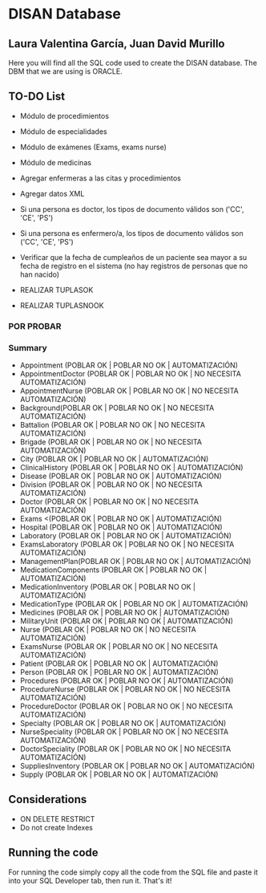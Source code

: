 # DISAN Database

## Laura Valentina García, Juan David Murillo

Here you will find all the SQL code used to create the DISAN database. The DBM that we are using is ORACLE.

## TO-DO List

- Módulo de procedimientos
- Módulo de especialidades
- Módulo de exámenes (Exams, exams nurse)
- Módulo de medicinas
- Agregar enfermeras a las citas y procedimientos
- Agregar datos XML

- Si una persona es doctor, los tipos de documento válidos son ('CC', 'CE', 'PS')
- Si una persona es enfermero/a, los tipos de documento válidos son ('CC', 'CE', 'PS')
- Verificar que la fecha de cumpleaños de un paciente sea mayor a su fecha de registro en el sistema (no hay registros de personas que no han nacido)
- REALIZAR TUPLASOK
- REALIZAR TUPLASNOOK

### POR PROBAR

### Summary

- Appointment (POBLAR OK | POBLAR NO OK | AUTOMATIZACIÓN)
- AppointmentDoctor (POBLAR OK | POBLAR NO OK | NO NECESITA AUTOMATIZACIÓN)
- AppointmentNurse (POBLAR OK | POBLAR NO OK | NO NECESITA AUTOMATIZACIÓN)
- Background(POBLAR OK | POBLAR NO OK | NO NECESITA AUTOMATIZACIÓN)
- Battalion (POBLAR OK | POBLAR NO OK | NO NECESITA AUTOMATIZACIÓN)
- Brigade (POBLAR OK | POBLAR NO OK | NO NECESITA AUTOMATIZACIÓN)
- City (POBLAR OK | POBLAR NO OK | AUTOMATIZACIÓN)
- ClinicalHistory (POBLAR OK | POBLAR NO OK | AUTOMATIZACIÓN)
- Disease (POBLAR OK | POBLAR NO OK | AUTOMATIZACIÓN)
- Division (POBLAR OK | POBLAR NO OK | NO NECESITA AUTOMATIZACIÓN)
- Doctor (POBLAR OK | POBLAR NO OK | NO NECESITA AUTOMATIZACIÓN)
- Exams <(POBLAR OK | POBLAR NO OK | AUTOMATIZACIÓN)
- Hospital (POBLAR OK | POBLAR NO OK | AUTOMATIZACIÓN)
- Laboratory (POBLAR OK | POBLAR NO OK | AUTOMATIZACIÓN)
- ExamsLaboratory (POBLAR OK | POBLAR NO OK | NO NECESITA AUTOMATIZACIÓN)
- ManagementPlan(POBLAR OK | POBLAR NO OK | AUTOMATIZACIÓN)
- MedicationComponents (POBLAR OK | POBLAR NO OK | AUTOMATIZACIÓN)
- MedicationInventory (POBLAR OK | POBLAR NO OK | AUTOMATIZACIÓN)
- MedicationType (POBLAR OK | POBLAR NO OK | AUTOMATIZACIÓN)
- Medicines (POBLAR OK | POBLAR NO OK | AUTOMATIZACIÓN)
- MilitaryUnit (POBLAR OK | POBLAR NO OK | AUTOMATIZACIÓN)
- Nurse (POBLAR OK | POBLAR NO OK | NO NECESITA AUTOMATIZACIÓN)
- ExamsNurse (POBLAR OK | POBLAR NO OK | NO NECESITA AUTOMATIZACIÓN)
- Patient (POBLAR OK | POBLAR NO OK | AUTOMATIZACIÓN)
- Person (POBLAR OK | POBLAR NO OK | AUTOMATIZACIÓN)
- Procedures (POBLAR OK | POBLAR NO OK | AUTOMATIZACIÓN)
- ProcedureNurse (POBLAR OK | POBLAR NO OK | NO NECESITA AUTOMATIZACIÓN)
- ProcedureDoctor (POBLAR OK | POBLAR NO OK | NO NECESITA AUTOMATIZACIÓN)
- Specialty (POBLAR OK | POBLAR NO OK | AUTOMATIZACIÓN)
- NurseSpeciality (POBLAR OK | POBLAR NO OK | NO NECESITA AUTOMATIZACIÓN)
- DoctorSpeciality (POBLAR OK | POBLAR NO OK | NO NECESITA AUTOMATIZACIÓN)
- SuppliesInventory (POBLAR OK | POBLAR NO OK | AUTOMATIZACIÓN)
- Supply (POBLAR OK | POBLAR NO OK | AUTOMATIZACIÓN)

## Considerations

- ON DELETE RESTRICT
- Do not create Indexes

## Running the code

For running the code simply copy all the code from the SQL file and paste it into your SQL Developer tab, then run it. That's it!
